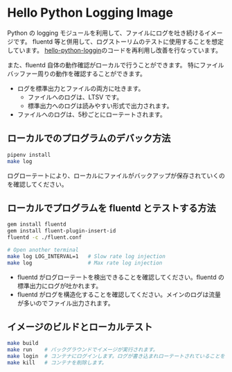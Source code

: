 # Hello Python Logging Image
Python の logging モジュールを利用して、ファイルにログを吐き続けるイメージです。
fluentd 等と併用して、ログストーリムのテストに使用することを想定しています。
[hello-python-loggin](https://github.com/shidokamo/hello-python-logging)のコードを再利用し改善を行なっています。

また、fluentd 自体の動作確認がローカルで行うことができます。
特にファイルバッファー周りの動作を確認することができます。

* ログを標準出力とファイルの両方に吐きます。
  * ファイルへのログは、LTSV です。
  * 標準出力へのログは読みやすい形式で出力されます。
* ファイルへのログは、5秒ごとにローテートされます。

## ローカルでのプログラムのデバック方法
```bash
pipenv install
make log
```
ログローテートにより、ローカルにファイルがバックアップが保存されていくのを確認してください。

## ローカルでプログラムを fluentd とテストする方法
```bash
gem install fluentd
gem install fluent-plugin-insert-id
fluentd -c ./fluent.conf

# Open another terminal
make log LOG_INTERVAL=1   # Slow rate log injection
make log                  # Max rate log injection
```
* fluentd がログローテートを検出できることを確認してください。fluentd の標準出力にログが吐かれます。
* fluentd がログを構造化することを確認してください。メインのログは流量が多いのでファイル出力されます。

## イメージのビルドとローカルテスト
```bash
make build
make run    # バックグラウンドでイメージが実行されます。
make login  # コンテナにログインします。ログが書き込まれローテートされていることを確認できます。
make kill   # コンテナを削除します。
```

